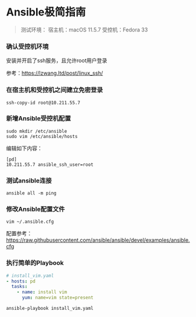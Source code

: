 # Ansible极简指南

> 测试环境：
> 宿主机：macOS 11.5.7
> 受控机：Fedora 33

### 确认受控机环境

安装并开启了ssh服务，且允许root用户登录

参考：<https://lzwang.ltd/post/linux_ssh/>

### 在宿主机和受控机之间建立免密登录

```shell
ssh-copy-id root@10.211.55.7
```

### 新增Ansible受控机配置

```shell
sudo mkdir /etc/ansible
sudo vim /etc/ansible/hosts
```

编辑如下内容：

```shell
[pd]
10.211.55.7 ansible_ssh_user=root
```

### 测试ansible连接

```shell
ansible all -m ping
```

### 修改Ansible配置文件

```shell
vim ~/.ansible.cfg
```

配置参考：<https://raw.githubusercontent.com/ansible/ansible/devel/examples/ansible.cfg>

### 执行简单的Playbook

```yaml
# install_vim.yaml
- hosts: pd
  tasks:
    - name: install vim
      yum: name=vim state=present
```

```shell
ansible-playbook install_vim.yaml
```

